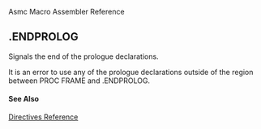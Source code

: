 Asmc Macro Assembler Reference

## .ENDPROLOG

Signals the end of the prologue declarations.

It is an error to use any of the prologue declarations outside of the region between PROC FRAME and .ENDPROLOG.

#### See Also

[Directives Reference](readme.md)